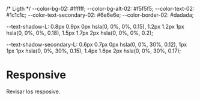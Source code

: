   /* Ligth */
  --color-bg-02: #ffffff;
  --color-bg-alt-02: #f5f5f5;
  --color-text-02: #1c1c1c;
  --color-text-secondary-02: #6e6e6e;
  --color-border-02: #dadada;

  --text-shadow-L: 0.8px 0.9px 0px hsla(0, 0%, 0%, 0.15),
    1.2px 1.2px 1px hsla(0, 0%, 0%, 0.18), 1.5px 1.7px 2px hsla(0, 0%, 0%, 0.2);

  --text-shadow-secondary-L: 0.6px 0.7px 0px hsla(0, 0%, 30%, 0.12),
    1px 1px 1px hsla(0, 0%, 30%, 0.15), 1.4px 1.6px 2px hsla(0, 0%, 30%, 0.17);


# Responsive
Revisar los resposive. 

